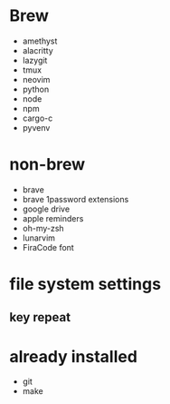 # Brew
- amethyst
- alacritty
- lazygit
- tmux
- neovim
- python
- node
- npm
- cargo-c
- pyvenv

# non-brew
- brave
- brave 1password extensions
- google drive
- apple reminders
- oh-my-zsh
- lunarvim
- FiraCode font


# file system settings
## key repeat


# already installed
- git
- make

